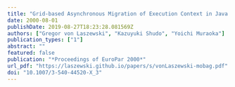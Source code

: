 ```yaml
---
title: "Grid-based Asynchronous Migration of Execution Context in Java Virtual Machines"
date: 2000-08-01
publishDate: 2019-08-27T18:23:28.081569Z
authors: ["Gregor von Laszewski", "Kazuyuki Shudo", "Yoichi Muraoka"]
publication_types: ["1"]
abstract: ""
featured: false
publication: "*Proceedings of EuroPar 2000*"
url_pdf: "https://laszewski.github.io/papers/s/vonLaszewski-mobag.pdf"
doi: "10.1007/3-540-44520-X_3"
---
```


